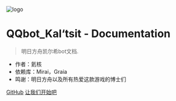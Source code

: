 ![logo](https://tse1-mm.cn.bing.net/th/id/R-C.ba698bd95a6529a4c0333f838af70623?rik=j8EqdXwNSNGhtg&riu=http%3a%2f%2fp4.itc.cn%2fimages01%2f20201009%2f95351235d1504e39b197d97908151d85.jpeg&ehk=MTQ7SpO4%2bsZAeGERSJ3bhT%2fgSpXUJ2%2fbEyRa%2bQzYZ9s%3d&risl=&pid=ImgRaw&r=0)

# QQbot_Kal‘tsit - Documentation 

> 明日方舟凯尔希bot文档.

* 作者：氦核
* 依赖库：Mirai，Graia
* 鸣谢：明日方舟以及所有热爱这款游戏的博士们

[GitHub](https://github.com/konelane/QQbot_Kal-tsit)
[让我们开始吧](/?id=qqbot-kal39tsit)
